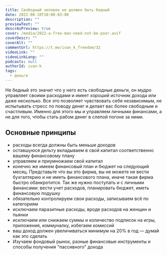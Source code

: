 ```yaml
---
title: Свободный человек не должен быть бедный
date: 2022-08-10T10:00-03:00
description: ""
previewText: ""
descrAsPreview: true
cover: /media/2022-a-free-man-need-not-be-poor.avif
coverDescr: ""
coverAlt: ""
commentUrl: https://t.me/ivan_k_freedom/32
videoLink: ""
videoLinkLang: ""
podcasts: null
authorId: ivan-k
tags:
  - деньги
---
```


Не бедный это значит что у него есть свободные деньги, он мудро управляет своими расходами и имеет хороший источник дохода или даже несколько. Все это позволяет чувствовать себя независимым, не испытывать стресс по поводу денег и делает вас более свободным и счастливым. Именно для этого мы и управляем личными финансами, а не для того, чтобы стать рабом денег в слепой погоне за ними.

## Основные принципы

- расходы всегда должны быть меньше доходов
- оставшуюся дельту вкладываем в свой капитал соответственно вашему финансовому плану
- управляем и приумножаем свой капитал
- конечно же имеем финансовый план и бюджет на следующий месяц. Представьте что вы это фирма, вы не можете не вести бухгалтерию и не иметь финансового плана, иначе такая фирма быстро обанкротится. Так же нужно поступать и с личными финансами: вести учет расходов, планировать бюджет, иметь финансовую подушку
- обязательно контролируем свои расходы, записываем всё по категориям
- исключаем паразитные расходы, вроде расходов на женщин и пьянки
- исключаем или снижаем суммы и количество подписок на игры, приложения, коммуналку, избегаем комиссий
- ваш доход должен увеличиваться минимум на 20% в год — думай как это сделать
- Изучаем фондовый рынок, разные финансовые инструменты и способы получения "пассивного" дохода
